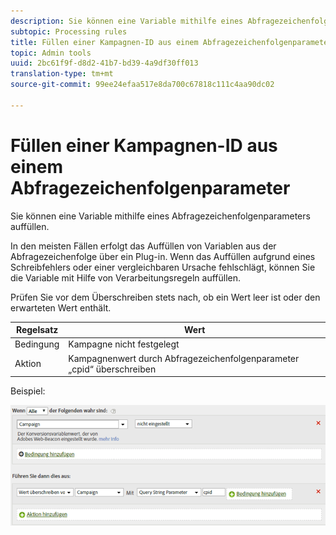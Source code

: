```yaml
---
description: Sie können eine Variable mithilfe eines Abfragezeichenfolgenparameters auffüllen.
subtopic: Processing rules
title: Füllen einer Kampagnen-ID aus einem Abfragezeichenfolgenparameter
topic: Admin tools
uuid: 2bc61f9f-d8d2-41b7-bd39-4a9df30ff013
translation-type: tm+mt
source-git-commit: 99ee24efaa517e8da700c67818c111c4aa90dc02

---
```



# Füllen einer Kampagnen-ID aus einem Abfragezeichenfolgenparameter

Sie können eine Variable mithilfe eines Abfragezeichenfolgenparameters auffüllen.

In den meisten Fällen erfolgt das Auffüllen von Variablen aus der Abfragezeichenfolge über ein Plug-in. Wenn das Auffüllen aufgrund eines Schreibfehlers oder einer vergleichbaren Ursache fehlschlägt, können Sie die Variable mit Hilfe von Verarbeitungsregeln auffüllen.

Prüfen Sie vor dem Überschreiben stets nach, ob ein Wert leer ist oder den erwarteten Wert enthält.

| Regelsatz | Wert |
|---|---|
| Bedingung | Kampagne nicht festgelegt |
| Aktion | Kampagnenwert durch Abfragezeichenfolgenparameter „cpid“ überschreiben |

Beispiel:

![](assets/set-campaign-conditionally.png)

